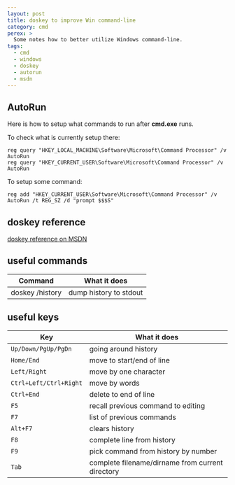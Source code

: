 ```yaml
---
layout: post
title: doskey to improve Win command-line
category: cmd
perex: >
  Some notes how to better utilize Windows command-line.
tags:
  - cmd
  - windows
  - doskey
  - autorun
  - msdn
---
```


## AutoRun

Here is how to setup what commands to run after **cmd.exe** runs.

To check what is currently setup there:

    reg query "HKEY_LOCAL_MACHINE\Software\Microsoft\Command Processor" /v AutoRun
    reg query "HKEY_CURRENT_USER\Software\Microsoft\Command Processor" /v AutoRun

To setup some command:

    reg add "HKEY_CURRENT_USER\Software\Microsoft\Command Processor" /v AutoRun /t REG_SZ /d "prompt $$$S"

## doskey reference

[doskey reference on MSDN](http://www.microsoft.com/resources/documentation/windows/xp/all/proddocs/en-us/doskey.mspx?mfr=true)

## useful commands

Command                | What it does
-----------------------|--------------------------
doskey /history        | dump history to stdout

## useful keys

Key                    | What it does
-----------------------|--------------------------
`Up/Down/PgUp/PgDn`    | going around history
`Home/End`             | move to start/end of line
`Left/Right`           | move by one character
`Ctrl+Left/Ctrl+Right` | move by words
`Ctrl+End`             | delete to end of line
`F5`                   | recall previous command to editing
`F7`                   | list of previous commands
`Alt+F7`               | clears history
`F8`                   | complete line from history
`F9`                   | pick command from history by number
`Tab`                  | complete filename/dirname from current directory

